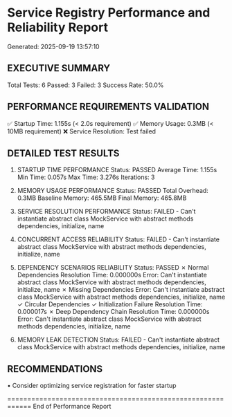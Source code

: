 Service Registry Performance and Reliability Report
============================================================
Generated: 2025-09-19 13:57:10

EXECUTIVE SUMMARY
--------------------
Total Tests: 6
Passed: 3
Failed: 3
Success Rate: 50.0%

PERFORMANCE REQUIREMENTS VALIDATION
----------------------------------------
✅ Startup Time: 1.155s (< 2.0s requirement)
✅ Memory Usage: 0.3MB (< 10MB requirement)
❌ Service Resolution: Test failed

DETAILED TEST RESULTS
-------------------------

1. STARTUP TIME PERFORMANCE
   Status: PASSED
   Average Time: 1.155s
   Min Time: 0.057s
   Max Time: 3.276s
   Iterations: 3

2. MEMORY USAGE PERFORMANCE
   Status: PASSED
   Total Overhead: 0.3MB
   Baseline Memory: 465.5MB
   Final Memory: 465.8MB

3. SERVICE RESOLUTION PERFORMANCE
   Status: FAILED - Can't instantiate abstract class MockService with abstract methods dependencies, initialize, name

4. CONCURRENT ACCESS RELIABILITY
   Status: FAILED - Can't instantiate abstract class MockService with abstract methods dependencies, initialize, name

5. DEPENDENCY SCENARIOS RELIABILITY
   Status: PASSED
   ✗ Normal Dependencies
     Resolution Time: 0.000000s
     Error: Can't instantiate abstract class MockService with abstract methods dependencies, initialize, name
   ✗ Missing Dependencies
     Error: Can't instantiate abstract class MockService with abstract methods dependencies, initialize, name
   ✓ Circular Dependencies
   ✓ Initialization Failure
     Resolution Time: 0.000017s
   ✗ Deep Dependency Chain
     Resolution Time: 0.000000s
     Error: Can't instantiate abstract class MockService with abstract methods dependencies, initialize, name

6. MEMORY LEAK DETECTION
   Status: FAILED - Can't instantiate abstract class MockService with abstract methods dependencies, initialize, name

RECOMMENDATIONS
---------------

• Consider optimizing service registration for faster startup

============================================================
End of Performance Report